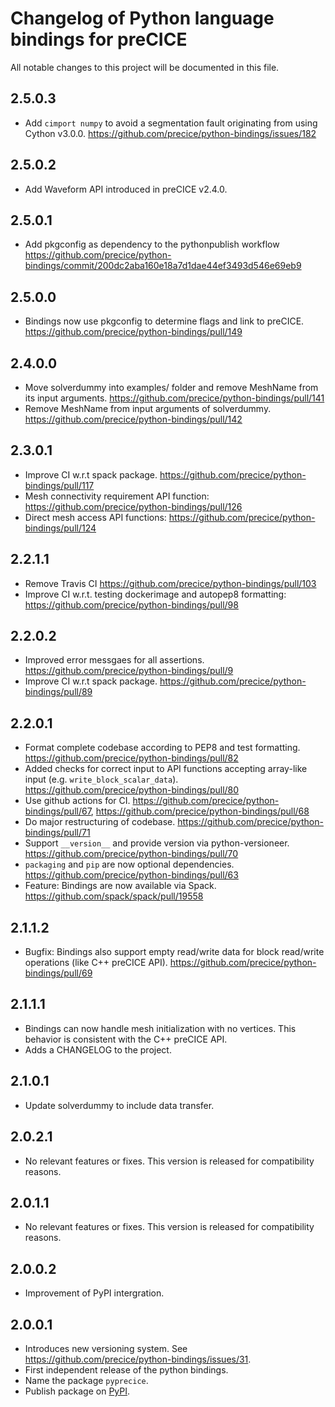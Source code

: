 # Changelog of Python language bindings for preCICE

All notable changes to this project will be documented in this file.

## 2.5.0.3

* Add `cimport numpy` to avoid a segmentation fault originating from using Cython v3.0.0. https://github.com/precice/python-bindings/issues/182

## 2.5.0.2

* Add Waveform API introduced in preCICE v2.4.0.

## 2.5.0.1

* Add pkgconfig as dependency to the pythonpublish workflow https://github.com/precice/python-bindings/commit/200dc2aba160e18a7d1dae44ef3493d546e69eb9

## 2.5.0.0

* Bindings now use pkgconfig to determine flags and link to preCICE. https://github.com/precice/python-bindings/pull/149

## 2.4.0.0

* Move solverdummy into examples/ folder and remove MeshName from its input arguments. https://github.com/precice/python-bindings/pull/141
* Remove MeshName from input arguments of solverdummy. https://github.com/precice/python-bindings/pull/142

## 2.3.0.1

* Improve CI w.r.t spack package. https://github.com/precice/python-bindings/pull/117
* Mesh connectivity requirement API function: https://github.com/precice/python-bindings/pull/126
* Direct mesh access API functions: https://github.com/precice/python-bindings/pull/124

## 2.2.1.1

* Remove Travis CI https://github.com/precice/python-bindings/pull/103
* Improve CI w.r.t. testing dockerimage and autopep8 formatting: https://github.com/precice/python-bindings/pull/98

## 2.2.0.2

* Improved error messgaes for all assertions. https://github.com/precice/python-bindings/pull/9
* Improve CI w.r.t spack package. https://github.com/precice/python-bindings/pull/89

## 2.2.0.1

* Format complete codebase according to PEP8 and test formatting. https://github.com/precice/python-bindings/pull/82
* Added checks for correct input to API functions accepting array-like input (e.g. `write_block_scalar_data`). https://github.com/precice/python-bindings/pull/80
* Use github actions for CI. https://github.com/precice/python-bindings/pull/67, https://github.com/precice/python-bindings/pull/68
* Do major restructuring of codebase. https://github.com/precice/python-bindings/pull/71
* Support `__version__` and provide version via python-versioneer. https://github.com/precice/python-bindings/pull/70
* `packaging` and `pip` are now optional dependencies. https://github.com/precice/python-bindings/pull/63
* Feature: Bindings are now available via Spack. https://github.com/spack/spack/pull/19558

## 2.1.1.2

* Bugfix: Bindings also support empty read/write data for block read/write operations (like C++ preCICE API). https://github.com/precice/python-bindings/pull/69

## 2.1.1.1

* Bindings can now handle mesh initialization with no vertices. This behavior is consistent with the C++ preCICE API.
* Adds a CHANGELOG to the project.

## 2.1.0.1

* Update solverdummy to include data transfer.

## 2.0.2.1

* No relevant features or fixes. This version is released for compatibility reasons.

## 2.0.1.1

* No relevant features or fixes. This version is released for compatibility reasons.

## 2.0.0.2

* Improvement of PyPI intergration.

## 2.0.0.1

* Introduces new versioning system. See https://github.com/precice/python-bindings/issues/31.
* First independent release of the python bindings.
* Name the package `pyprecice`.
* Publish package on [PyPI](https://pypi.org/project/pyprecice/).
